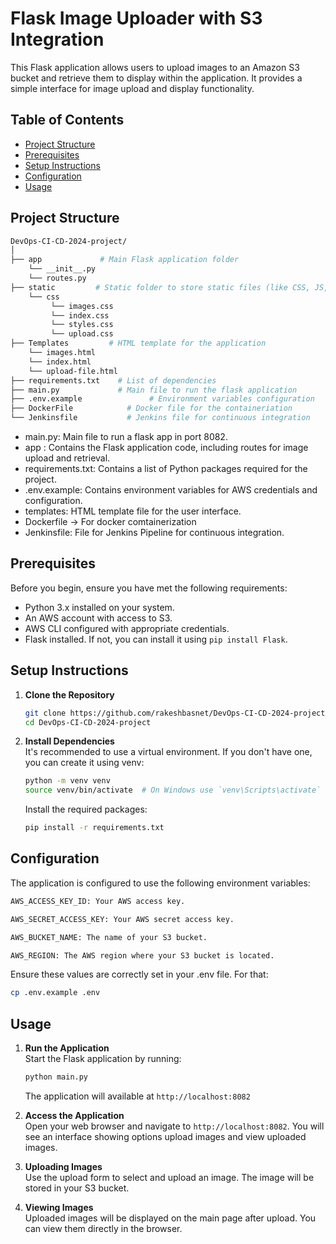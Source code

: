 # Flask Image Uploader with S3 Integration

This Flask application allows users to upload images to an Amazon S3 bucket and retrieve them to display within the application. It provides a simple interface for image upload and display functionality.

## Table of Contents

- [Project Structure](#project-structure)
- [Prerequisites](#prerequisites)
- [Setup Instructions](#setup-instructions)
- [Configuration](#configuration)
- [Usage](#usage)

## Project Structure
```bash
DevOps-CI-CD-2024-project/
│
├── app             # Main Flask application folder
    └── __init__.py
    └── routes.py
├── static         # Static folder to store static files (like CSS, JS, files)
    └── css
         └── images.css
         └── index.css
         └── styles.css
         └── upload.css
├── Templates         # HTML template for the application
    └── images.html
    └── index.html
    └── upload-file.html
├── requirements.txt    # List of dependencies
├── main.py             # Main file to run the flask application
├── .env.example               # Environment variables configuration
├── DockerFile            # Docker file for the containeriation
└── Jenkinsfile           # Jenkins file for continuous integration

```
* main.py: Main file to run a flask app in port 8082.
* app : Contains the Flask application code, including routes for image upload and retrieval.
* requirements.txt: Contains a list of Python packages required for the project.
* .env.example: Contains environment variables for AWS credentials and configuration.
* templates: HTML template file for the user interface.
* Dockerfile -> For docker comtainerization
* Jenkinsfile: File for Jenkins Pipeline for continuous integration.

## Prerequisites

Before you begin, ensure you have met the following requirements:

- Python 3.x installed on your system.
- An AWS account with access to S3.
- AWS CLI configured with appropriate credentials.
- Flask installed. If not, you can install it using `pip install Flask`.

## Setup Instructions

1. **Clone the Repository**

   ```bash
   git clone https://github.com/rakeshbasnet/DevOps-CI-CD-2024-project.git
   cd DevOps-CI-CD-2024-project
   ```
   
2. **Install Dependencies** <br>
   It's recommended to use a virtual environment. If you don't have one, you can create it using venv:
   ```bash
   python -m venv venv
   source venv/bin/activate  # On Windows use `venv\Scripts\activate`
   ```
   Install the required packages:
   ```bash
   pip install -r requirements.txt
   ```
## Configuration

The application is configured to use the following environment variables:
```bash
AWS_ACCESS_KEY_ID: Your AWS access key.

AWS_SECRET_ACCESS_KEY: Your AWS secret access key.

AWS_BUCKET_NAME: The name of your S3 bucket.

AWS_REGION: The AWS region where your S3 bucket is located.
```
Ensure these values are correctly set in your .env file. For that:
```bash
cp .env.example .env
```
## Usage

1. **Run the Application**<br>
   Start the Flask application by running:
   ```bash
   python main.py
   ```
   The application will available at `http://localhost:8082`
   
2. **Access the Application**<br>
   Open your web browser and navigate to `http://localhost:8082`. You will see an interface showing options upload images
   and view uploaded images.

3. **Uploading Images**<br>
   Use the upload form to select and upload an image. The image will be stored in your S3 bucket.
   
4. **Viewing Images**<br>
   Uploaded images will be displayed on the main page after upload. You can view them directly in the browser.
